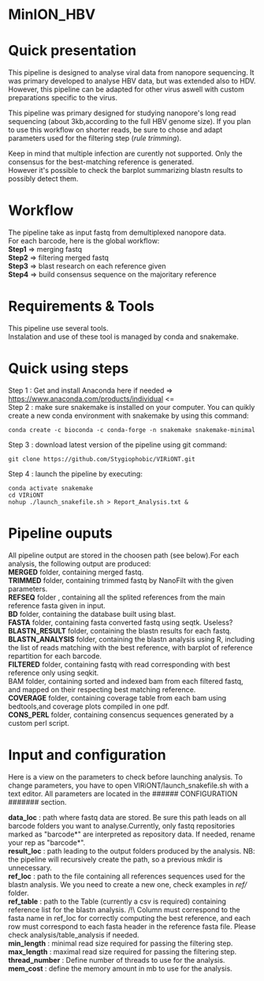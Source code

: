 # MinION_HBV

# Quick presentation

This pipeline is designed to analyse viral data from nanopore sequencing. It was primary developed to analyse HBV data, but was extended also to HDV. However, this pipeline can be adapted for other virus aswell with custom preparations specific to the virus.

This pipeline was primary designed for studying nanopore's long read sequencing (about 3kb,according to the full HBV genome size). If you plan to use this workflow on shorter reads, be sure to chose and adapt parameters used for the filtering step (*rule trimming*).

Keep in mind that multiple infection are curently not supported. Only the consensus for the best-matching reference is generated.  
However it's possible to check the barplot summarizing blastn results to possibly detect them.

# Workflow

The pipeline take as input fastq from demultiplexed nanopore data.  
For each barcode, here is the global workflow:  
**Step1** => merging fastq  
**Step2** => filtering merged fastq  
**Step3** => blast research on each reference given  
**Step4** => build consensus sequence on the majoritary reference  

# Requirements & Tools

This pipeline use several tools.  
Instalation and use of these tool is managed by conda and snakemake.

# Quick using steps

Step 1 : Get and install Anaconda here if needed => https://www.anaconda.com/products/individual <=  
Step 2 : make sure snakemake is installed on your computer. You can quikly create a new conda environment with snakemake by using this command:  
```
conda create -c bioconda -c conda-forge -n snakemake snakemake-minimal
```
Step 3 : download latest version of the pipeline using git command:  
```
git clone https://github.com/Stygiophobic/VIRiONT.git
```
Step 4 : launch the pipeline by executing:  
```
conda activate snakemake
cd VIRiONT
nohup ./launch_snakefile.sh > Report_Analysis.txt & 
```

# Pipeline ouputs

All pipeline output are stored in the choosen path (see below).For each analysis, the following output are produced:  
**MERGED** folder, containing merged fastq.  
**TRIMMED** folder, containing trimmed fastq by NanoFilt with the given parameters.  
**REFSEQ** folder , containing all the splited references from the main reference fasta given in input.  
**BD** folder, containing the database built using blast.  
**FASTA** folder, containing fasta converted fastq using seqtk. Useless?  
**BLASTN_RESULT** folder, containing the blastn results for each fastq.  
**BLASTN_ANALYSIS** folder, containing the blastn analysis using R, including the list of reads matching with the best reference, with barplot of reference repartition for each barcode.  
**FILTERED** folder, containing fastq with read corresponding with best reference only using seqkit.  
BAM folder, containing sorted and indexed bam from each filtered fastq, and mapped on their respecting best matching reference.  
**COVERAGE** folder, containing coverage table from each bam using bedtools,and coverage plots compiled in one pdf.  
**CONS_PERL** folder, containing consencus sequences generated by a custom perl script.  


# Input and configuration

Here is a view on the parameters to check before launching analysis. To change parameters, you have to open VIRiONT/launch_snakefile.sh with a text editor. All parameters are located in the ###### CONFIGURATION ####### section.

**data_loc** : path where fastq data are stored. Be sure this path leads on all barcode folders you want to analyse.Currently, only fastq repositories marked as "barcode*" are interpreted as repository data. If needed, rename your rep as "barcode*".  
**result_loc** : path leading to the output folders produced by the analysis. NB: the pipeline will recursively create the path, so a previous mkdir is unnecessary.  
**ref_loc** : path to the file containing all references sequences used for the blastn analysis. We you need to create a new one, check examples in *ref/* folder.  
**ref_table** : path to the Table (currently a csv is required) containing reference list for the blastn analysis. /!\ Column must correspond to the fasta name in ref_loc for correctly computing the best reference, and each row must correspond to each fasta header in the reference fasta file. Please check analysis/table_analysis if needed.  
**min_length** : minimal read size required for passing the filtering step.  
**max_length** : maximal read size required for passing the filtering step.  
**thread_number** : Define number of threads to use for the analysis.  
**mem_cost** : define the memory amount in mb to use for the analysis.